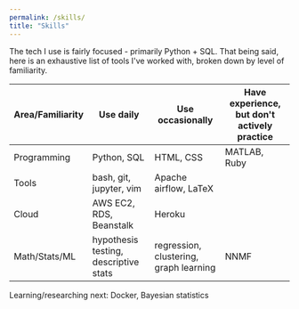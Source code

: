 ```yaml
---
permalink: /skills/
title: "Skills"
---
```


The tech I use is fairly focused - primarily Python + SQL. That being said, here
is an exhaustive list of tools I've worked with, broken down by level of
familiarity.

| Area/Familiarity | Use daily| Use occasionally| Have experience, but don't actively practice |
|------------------|---------------------------------------|----------------------------------------|-----------------------------------------------|
| Programming      | Python, SQL                           | HTML, CSS                              | MATLAB, Ruby                                  |
| Tools            | bash, git, jupyter, vim                    | Apache airflow, LaTeX                                       |                                               |
| Cloud            | AWS EC2, RDS, Beanstalk                     | Heroku                                 |                                               |
| Math/Stats/ML    | hypothesis testing, descriptive stats | regression, clustering, graph learning | NNMF                                          |

Learning/researching next: Docker, Bayesian statistics 
